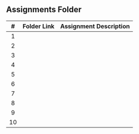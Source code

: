 ##  Assignments Folder

|   #   | Folder Link | Assignment Description |
| :---: | ----------- | ---------------------- |
|   1   |             |                        |
|   2   |             |                        |
|   3   |             |                        |
|   4   |             |                        |
|   5   |             |                        |
|   6   |             |                        |
|   7   |             |                        |
|   8   |             |                        |
|   9   |             |                        |
|   10  |             |                        |
